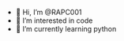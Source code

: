 - 👋 Hi, I’m @RAPC001
- 👀 I’m interested in code
- 🌱 I’m currently learning python

<!---
John-Lin0812/John-Lin0812 is a ✨ special ✨ repository because its `README.md` (this file) appears on your GitHub profile.
You can click the Preview link to take a look at your changes.
--->
